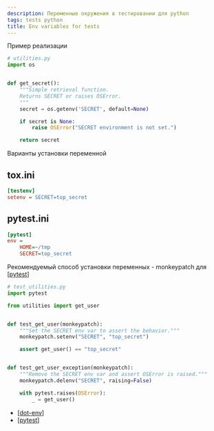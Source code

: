 ```yaml
---
description: Переменные окружения в тестировании для python
tags: tests python
title: Env variables for tests
---
```

Пример реализации

```python
# utilities.py
import os


def get_secret():
    """Simple retrieval function.
    Returns SECRET or raises OSError.
    """
    secret = os.getenv('SECRET', default=None)

    if secret is None:
        raise OSError("SECRET environment is not set.")

    return secret
```

Варианты установки переменной

## tox.ini

```ini
[testenv]
setenv = SECRET=top_secret
```

## pytest.ini

```ini
[pytest]
env =
    HOME=~/tmp
    SECRET=top_secret
```

Рекомендуемый способ установки переменных - monkeypatch для [[pytest]]

```python
# test_utilities.py
import pytest

from utilities import get_user


def test_get_user(monkeypatch):
    """Set the SECRET env var to assert the behavior."""
    monkeypatch.setenv("SECRET", "top_secret")

    assert get_user() == "top_secret"


def test_get_user_exception(monkeypatch):
    """Remove the SECRET env var and assert OSError is raised."""
    monkeypatch.delenv("SECRET", raising=False)

    with pytest.raises(OSError):
        _ = get_user()
```

- [[dot-env]]
- [[pytest]]

[//begin]: # "Autogenerated link references for markdown compatibility"
[pytest]: pytest "Pytest"
[dot-env]: dot-env "Dot-env"
[pytest]: pytest "Pytest"
[//end]: # "Autogenerated link references"